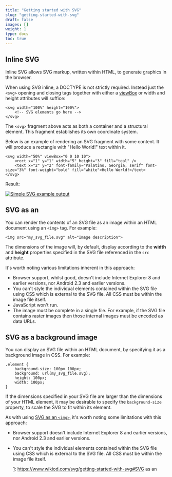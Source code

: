```yaml
---
title: "Getting started with SVG"
slug: "getting-started-with-svg"
draft: false
images: []
weight: 1
type: docs
toc: true
---
```


## Inline SVG
Inline SVG allows SVG markup, written within HTML, to generate graphics in the browser.

When using SVG inline, a DOCTYPE is not strictly required. Instead just the `<svg>` opening and closing tags together with either a [viewBox](https://www.wikiod.com/svg/the-svg-element#viewBox) or width and height attributes will suffice:

    <svg width="100%" height="100%">
        <!-- SVG elements go here -->
    </svg>

The `<svg>` fragment above acts as both a container and a structural element. This fragment establishes its own coordinate system.

Below is an example of rendering an SVG fragment with some content. It will produce a rectangle with "Hello World!" text within it.

    <svg width="50%" viewBox="0 0 10 10">
        <rect x="1" y="1" width="5" height="3" fill="teal" />
        <text x="2" y="2" font-family="Palatino, Georgia, serif" font-size="3%" font-weight="bold" fill="white">Hello World!</text>
    </svg>

Result:

[![Simple SVG example output][1]][1]


  [1]: http://i.stack.imgur.com/WWdXL.png

## SVG as an <img>
You can render the contents of an SVG file as an image within an HTML document using an `<img>` tag. For example:
 
    <img src="my_svg_file.svg" alt="Image description">

The dimensions of the image will, by default, display according to the **width** and **height** properties specified in the SVG file referenced in the `src` attribute.

It's worth noting various limitations inherent in this approach:

 - Browser support, whilst good, doesn't include Internet Explorer 8 and earlier versions, nor Android 2.3 and earlier versions.
 - You can't style the individual elements contained within the SVG file using CSS which is external to the SVG file. All CSS must be within the image file itself.
 - JavaScript won't run.
 - The image must be complete in a single file. For example, if the SVG file contains raster images then those internal images must be encoded as data URLs.

## SVG as a background image
You can display an SVG file within an HTML document, by specifying it as a background image in CSS. For example:

    .element {
        background-size: 100px 100px;
        background: url(my_svg_file.svg);
        height: 100px;
        width: 100px;
    }

If the dimensions specified in your SVG file are larger than the dimensions of your HTML element, it may be desirable to specify the `background-size` property, to scale the SVG to fit within its element.

As with using [SVG as an `<img>`][1], it's worth noting some limitations with this approach:
- Browser support doesn't include Internet Explorer 8 and earlier versions, nor Android 2.3 and earlier versions.
- You can't style the individual elements contained within the SVG file using CSS which is external to the SVG file. All CSS must be within the image file itself.


  [1]: https://www.wikiod.com/svg/getting-started-with-svg#SVG as an <img>

